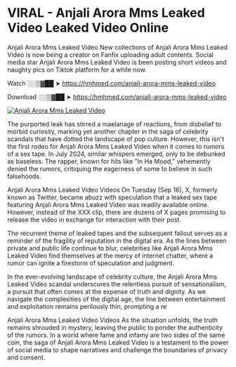 # VIRAL - Anjali Arora Mms Leaked Video Leaked Video Online

Anjali Arora Mms Leaked Video New collections of Anjali Arora Mms Leaked Video is now being a creator on Fanfix uploading adult contents. Social media star Anjali Arora Mms Leaked Video is been posting short videos and naughty pics on Tiktok platform for a while now.

Watch ░░▒▓██ ➤ https://hmhmed.com/anjali-arora-mms-leaked-video

Download ░░▒▓██ ➤ https://hmhmed.com/anjali-arora-mms-leaked-video

[![Anjali Arora Mms Leaked Video](https://i.imgur.com/dJHk4Zq.gif)](https://hmhmed.com/anjali-arora-mms-leaked-video)

The purported leak has stirred a maelanage of reactions, from disbelief to morbid curiosity, marking yet another chapter in the saga of celebrity scandals that have dotted the landscape of pop culture. However, this isn't the first rodeo for Anjali Arora Mms Leaked Video when it comes to rumors of a sex tape. In July 2024, similar whispers emerged, only to be debunked as baseless. The rapper, known for hits like "In Ha Mood," vehemently denied the rumors, critiquing the eagerness of some to believe in such falsehoods.

Anjali Arora Mms Leaked Video Videos
On Tuesday (Sep 16), X, formerly known as Twitter, became abuzz with speculation that a leaked sex tape featuring Anjali Arora Mms Leaked Video was readily available online. However, instead of the XXX clip, there are dozens of X pages promising to release the video in exchange for interaction with their post.

The recurrent theme of leaked tapes and the subsequent fallout serves as a reminder of the fragility of reputation in the digital era. As the lines between private and public life continue to blur, celebrities like Anjali Arora Mms Leaked Video find themselves at the mercy of internet chatter, where a rumor can ignite a firestorm of speculation and judgment.

In the ever-evolving landscape of celebrity culture, the Anjali Arora Mms Leaked Video scandal underscores the relentless pursuit of sensationalism, a pursuit that often comes at the expense of truth and dignity. As we navigate the complexities of the digital age, the line between entertainment and exploitation remains perilously thin, prompting a re

Anjali Arora Mms Leaked Video Videos
As the situation unfolds, the truth remains shrouded in mystery, leaving the public to ponder the authenticity of the rumors. In a world where fame and infamy are two sides of the same coin, the saga of Anjali Arora Mms Leaked Video is a testament to the power of social media to shape narratives and challenge the boundaries of privacy and consent.